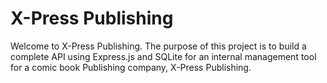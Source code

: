 # X-Press Publishing

Welcome to X-Press Publishing.  The purpose of this project is to build a complete API
using Express.js and SQLite for an internal management tool for a comic book Publishing
company, X-Press Publishing.

